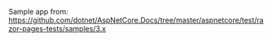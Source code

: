Sample app from: https://github.com/dotnet/AspNetCore.Docs/tree/master/aspnetcore/test/razor-pages-tests/samples/3.x


